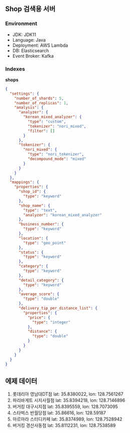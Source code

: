 ## Shop 검색용 서버

### Environment
- JDK: JDK11
- Language: Java
- Deployment: AWS Lambda
- DB: Elasticsearch
- Event Broker: Kafka

### Indexes
**shops**
~~~json
{
  "settings": {
    "number_of_shards": 5,
    "number_of_replicas": 1, 
    "analysis": {
      "analyzer": {
        "korean_mixed_analyzer": {
          "type": "custom", 
          "tokenizer": "nori_mixed", 
          "filter": []
        }
      }, 
      "tokenizer": {
        "nori_mixed": {
          "type": "nori_tokenizer", 
          "decompound_mode": "mixed"
        }
      }
    }
  }, 
  "mappings": {
    "properties": {
      "shop_id": {
        "type": "keyword"
      }, 
      "shop_name": {
        "type": "text", 
        "analyzer": "korean_mixed_analyzer"
      }, 
      "business_number": {
        "type": "keyword"
      },
      "location": {
        "type": "geo_point"
      }, 
      "status": {
        "type": "keyword"
      }, 
      "category": {
        "type": "keyword"
      }, 
      "detail_category": {
        "type": "keyword"
      }, 
      "average_score": {
        "type": "double"
      }, 
      "delivery_tip_per_distance_list": {
        "properties": {
          "price": {
            "type": "integer"
          }, 
          "distance": {
            "type": "double"
          }
        }
      }
    }
  }
}
~~~

## 에제 데이터
1. 롯데리아 영남대DT점
lat: 35.8380022, lon: 128.7561267
2. 파리바게트 시지사월점
lat: 35.8394218, lon: 128.7146896
3. 버거킹 대구시지점
lat: 35.8395559, lon: 128.7073095
4. 스타벅스 반월당점
lat: 35.86616, lon: 128.59187
5. 마르마라 스터디카페
lat: 35.8374989, lon: 128.7528942
6. 버거킹 경산사동점
lat: 35.8112231, lon: 128.7538589